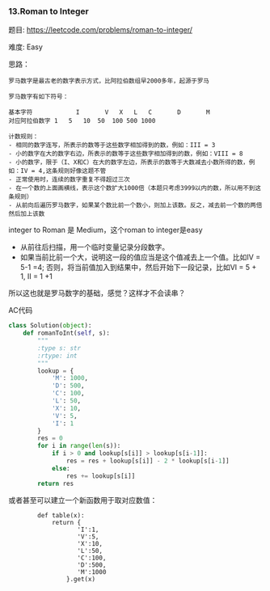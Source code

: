 ### 13.Roman to Integer



题目:
<https://leetcode.com/problems/roman-to-integer/>

难度:
Easy

思路：


```        
罗马数字是最古老的数字表示方式，比阿拉伯数组早2000多年，起源于罗马

罗马数字有如下符号：

基本字符	        I       V	X	L	C       D       M
对应阿拉伯数字	1	5	10	50	100	500	1000

计数规则：
- 相同的数字连写，所表示的数等于这些数字相加得到的数，例如：III = 3
- 小的数字在大的数字右边，所表示的数等于这些数字相加得到的数，例如：VIII = 8
- 小的数字，限于（I、X和C）在大的数字左边，所表示的数等于大数减去小数所得的数，例如：IV = 4,这条规则好像这题不管
- 正常使用时，连续的数字重复不得超过三次
- 在一个数的上面画横线，表示这个数扩大1000倍（本题只考虑3999以内的数，所以用不到这条规则）
- 从前向后遍历罗马数字，如果某个数比前一个数小，则加上该数。反之，减去前一个数的两倍然后加上该数
```



integer to Roman 是 Medium，这个roman to integer是easy


-  从前往后扫描，用一个临时变量记录分段数字。
-  如果当前比前一个大，说明这一段的值应当是这个值减去上一个值。比如IV = 5-1 =4; 否则，将当前值加入到结果中，然后开始下一段记录，比如VI = 5 + 1, II = 1 +1


所以这也就是罗马数字的基础，感觉？这样才不会读串？



AC代码

```python
class Solution(object):
    def romanToInt(self, s):
        """
        :type s: str
        :rtype: int
        """
        lookup = {
            'M': 1000,
            'D': 500,
            'C': 100,
            'L': 50,
            'X': 10,
            'V': 5,
            'I': 1
        }
        res = 0
        for i in range(len(s)):
            if i > 0 and lookup[s[i]] > lookup[s[i-1]]:
                res = res + lookup[s[i]] - 2 * lookup[s[i-1]]
            else:
                res += lookup[s[i]]
        return res
```
或者甚至可以建立一个新函数用于取对应数值：
```
        def table(x):
            return {
                   'I':1,
                   'V':5,
                   'X':10,
                   'L':50,
                   'C':100,
                   'D':500,
                   'M':1000
                }.get(x)
```
